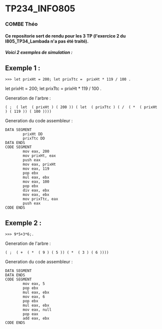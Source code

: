 # TP234_INFO805
### COMBE Théo

#### Ce repositorie sert de rendu pour les 3 TP (l'exercice 2 du I805_TP34_Lambada n'a pas été traité).

##### Voici 2 exemples de simulation :

## Exemple 1 :

```>>> let prixHt = 200; let prixTtc =  prixHt * 119 / 100 .```

let prixHt = 200;
let prixTtc =  prixHt * 119 / 100 .

Generation de l'arbre :

```( ;  ( let  ( prixHt ) ( 200 )) ( let  ( prixTtc ) ( /  ( *  ( prixHt ) ( 119 )) ( 100 ))))```

Generation du code assembleur :

```
DATA SEGMENT
        prixHt DD
        prixTtc DD
DATA ENDS
CODE SEGMENT
        mov eax, 200
        mov prixHt, eax
        push eax
        mov eax, prixHt
        mov eax, 119
        pop ebx
        mul eax, ebx
        mov eax, 100
        pop ebx
        div eax, ebx
        mov eax, ebx
        mov prixTtc, eax
        push eax
CODE ENDS
```

## Exemple 2 :

```>>> 9*5+3*6;.```

Generation de l'arbre :

```( ;  ( +  ( *  ( 9 ) ( 5 )) ( *  ( 3 ) ( 6 ))))```

Generation du code assembleur :

```
DATA SEGMENT
DATA ENDS
CODE SEGMENT
        mov eax, 5
        pop ebx
        mul eax, ebx
        mov eax, 6
        pop ebx
        mul eax, ebx
        mov eax, null
        pop eax
        add eax, ebx
CODE ENDS
```
